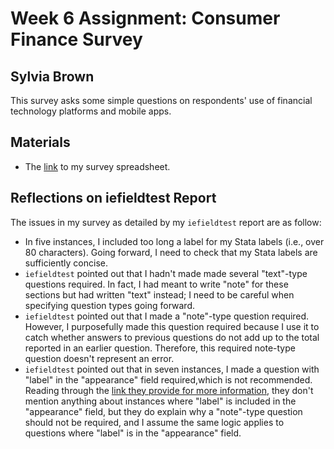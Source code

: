 # Week 6 Assignment: Consumer Finance Survey
## Sylvia Brown

This survey asks some simple questions on respondents' use of financial technology platforms and mobile apps.

## Materials

* The [link](https://docs.google.com/spreadsheets/d/1Ez2EQOQg-gr4vMVsr0jxVUDqhwCA-A7-v_D5QIC8W6w/edit?usp=sharing) to my survey spreadsheet.

## Reflections on iefieldtest Report

The issues in my survey as detailed by my `iefieldtest` report are as follow:

* In five instances, I included too long a label for my Stata labels (i.e., over 80 characters). Going forward, I need to check that my Stata labels are sufficiently concise.
* `iefieldtest` pointed out that I hadn't made made several "text"-type questions required. In fact, I had meant to write "note" for these sections but had written "text" instead; I need to be careful when specifying question types going forward.
* `iefieldtest` pointed out that I made a "note"-type question required. However, I purposefully made this question required because I use it to catch whether answers to previous questions do not add up to the total reported in an earlier question. Therefore, this required note-type question doesn't represent an error.
* `iefieldtest` pointed out that in seven instances, I made a question with "label" in the "appearance" field required,which is not recommended. Reading through the [link they provide for more information](https://dimewiki.worldbank.org/Ietestform#Required_Column), they don't mention anything about instances where "label" is included in the "appearance" field, but they do explain why a "note"-type question should not be required, and I assume the same logic applies to questions where "label" is in the "appearance" field.